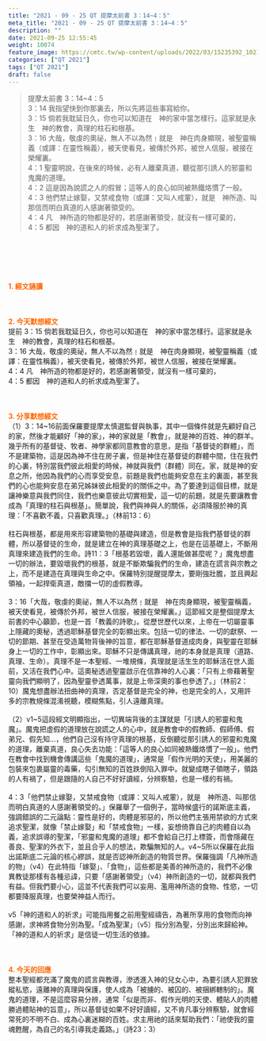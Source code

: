 ```yaml
---
title: "2021 - 09 - 25 QT 提摩太前書 3：14~4：5"
meta_title: "2021 - 09 - 25 QT 提摩太前書 3：14~4：5"
description: ""
date: 2021-09-25 12:55:45
weight: 10074
feature_image: https://cmtc.tw/wp-content/uploads/2022/03/15235392_10211799862337740_180693556567566654_o-1.webp
categories: ["QT 2021"]
tags: ["QT 2021"]
draft: false
---
```


<blockquote>提摩太前書 3：14~4：5<br />
3：14 我指望快到你那裏去，所以先將這些事寫給你。<br />
3：15 倘若我耽延日久，你也可以知道在　神的家中當怎樣行。這家就是永生　神的教會，真理的柱石和根基。<br />
3：16 大哉，敬虔的奧祕，無人不以為然﹗就是　神在肉身顯現，被聖靈稱義（或譯：在靈性稱義），被天使看見，被傳於外邦，被世人信服，被接在榮耀裏。<br />
4：1 聖靈明說，在後來的時候，必有人離棄真道，聽從那引誘人的邪靈和鬼魔的道理。<br />
4：2 這是因為說謊之人的假冒；這等人的良心如同被熱鐵烙慣了一般。<br />
4：3 他們禁止嫁娶，又禁戒食物（或譯：又叫人戒葷），就是　神所造、叫那信而明白真道的人感謝著領受的。<br />
4：4 凡　神所造的物都是好的，若感謝著領受，就沒有一樣可棄的，<br />
4：5 都因　神的道和人的祈求成為聖潔了。</blockquote><br />
&nbsp;<br />
<br />
&nbsp;<br />
<br />
<span style="color: #ff6600;"><strong>1. </strong><strong>經文誦讀</strong></span><br />
<br />
<span style="color: #ff6600;"><strong> </strong></span><br />
<br />
<span style="color: #ff6600;"><strong>2. 今天默想</strong><strong>經文<br />
</strong></span>提前 3：15 倘若我耽延日久，你也可以知道在　神的家中當怎樣行。這家就是永生　神的教會，真理的柱石和根基。<br />
3：16 大哉，敬虔的奧祕，無人不以為然﹗就是　神在肉身顯現，被聖靈稱義（或譯：在靈性稱義），被天使看見，被傳於外邦，被世人信服，被接在榮耀裏。<br />
4：4 凡　神所造的物都是好的，若感謝著領受，就沒有一樣可棄的，<br />
4：5 都因　神的道和人的祈求成為聖潔了。<br />
<br />
&nbsp;<br />
<br />
<span style="color: #ff6600;"><strong>3. 分享默想經文<br />
</strong></span>（1）3：14~16前面保羅要提摩太慎選監督與執事，其中一個條件就是先顧好自己的家，然後才能顧好「神的家」，神的家就是「教會」，就是神的百姓、神的群羊。幾乎所有的基督徒、牧者、神學家都同意教會的意思，是指「基督徒的群體」，而不是建築物，這是因為神不住在房子裏，但是神住在基督徒的群體中間，住在我們的心裏，特別當我們彼此相愛的時候，神就與我們（群體）同在。家，就是神的安息之所，他因為我們的心而享受安息，前題是我們也能夠安息在主的裏面，甚至我們的心也能夠安息在弟兄姊妹彼此相愛的的關係之中。為了要達到這個目標，就是讓神樂意與我們同住，我們也樂意彼此切實相愛，這一切的前題，就是先要讓教會成為「真理的柱石與根基」。簡單說，我們與神與人的關係，必須降服於神的真理：「不喜歡不義，只喜歡真理。」（林前13：6）<br />
<br />
柱石與根基，都是用來形容建築物的基礎與建造，但是教會是指我們基督徒的群體，所以基督徒的生命，就是建立在神的真理基礎之上，也是在這基礎上，不斷用真理來建造我們的生命。詩11：3「根基若毀壞，義人還能做甚麼呢？」魔鬼想盡一切的辦法，要毀壞我們的根基，就是不斷欺騙我們的生命，建造在謊言與宗教之上，而不是建造在真理與生命之中。保羅特別提醒提摩太，要剛強壯膽，並且興起領袖，一起捍衛真道，敵擋一切的虛假教導。<br />
<br />
3：16「大哉，敬虔的奧祕，無人不以為然﹗就是　神在肉身顯現，被聖靈稱義，被天使看見，被傳於外邦，被世人信服，被接在榮耀裏。」這節經文是整個提摩太前書的中心籲節，也是一首「教義的詩歌」。從歷世歷代以來，上帝在一切屬靈事上隱藏的奧秘，透過耶穌基督完全的彰顯出來。包括一切的律法、一切的獻祭、一切的節期、甚至在受造萬物背後神的旨意，都在耶穌基督道成肉身，與聖靈在耶穌身上一切的工作中，彰顯出來。耶穌不只是傳講真理，祂的本身就是真理（道路、真理、生命）。真理不是一本聖經、一堆規條，真理就是活生生的耶穌活在世人面前，又活在我們心中。這奧秘透過聖靈啟示在信靠神的人心裏：「只有上帝藉著聖靈向我們顯明了，因為聖靈參透萬事，就是上帝深奧的事也參透了。」（林前2：10）魔鬼想盡辦法扭曲神的真理，否定基督是完全的神，也是完全的人，又用許多的宗教規條混淆視聽，模糊焦點，引人遠離真理。<br />
<br />
（2）v1~5這段經文明顯指出，一切異端背後的主謀就是「引誘人的邪靈和鬼魔」。魔鬼把虛假的道理放在說謊之人的心中，就是教會中的假教師、假師傅、假弟兄、假先知…，他們自己沒有持守真理的根基，反倒聽從那引誘人的邪靈和鬼魔的道理，離棄真道，良心失去功能：「這等人的良心如同被熱鐵烙慣了一般」。他們在教會中找到機會傳講這些「鬼魔的道理」，通常是「假作光明的天使」，用美麗的包裝來包裹屬靈的毒藥，勾引無知的百姓跌倒陷入罪中。就變成瞎子領瞎子，領路的人有禍了，但是跟隨的人自己不好好讀經，分辨察驗，也是一樣的有禍。<br />
<br />
4：3「他們禁止嫁娶，又禁戒食物（或譯：又叫人戒葷），就是　神所造、叫那信而明白真道的人感謝著領受的。」保羅舉了一個例子，當時候盛行的諾斯底主義，強調錯誤的二元論點：靈性是好的，肉體是邪惡的，所以他們主張用禁欲的方式來追求聖潔，就像「禁止嫁娶」和「禁戒食物」一樣，妄想倚靠自己的肉體自以為義，追求誤導的聖潔，「邪靈和鬼魔的道理」都不會給自己打上標簽，而會隱藏在善良、聖潔的外衣下，並且合乎人的想法，欺騙無知的人。v4~5所以保羅在此指出諾斯底二元論的核心繆誤，就是否認神所創造的物質世界。保羅強調「凡神所造的物」（v4）在此特指「嫁娶」、「食物」，這些都是美善的神所造的，我們不必像異教徒那樣有各種忌諱，只要「感謝著領受」（v4）神所創造的一切，就都與我們有益。但我們要小心，這並不代表我們可以妄用、濫用神所造的食物、性慾，一切都要降服真理，也要榮神益人而行。<br />
<br />
v5「神的道和人的祈求」可能指用餐之前用聖經禱告，為著所享用的食物而向神感謝，求神將食物分別為聖。「成為聖潔」（v5）指分別為聖，分別出來歸給神。「神的道和人的祈求」是信徒一切生活的依據。<br />
<br />
&nbsp;<br />
<br />
<span style="color: #ff6600;"><strong>4. 今天的回應<br />
</strong></span>整本聖經都充滿了魔鬼的謊言與教導，滲透進入神的兒女心中，為要引誘人犯罪放縱私慾，遠離神的真理與保護，使人成為「被擄的、被囚的、被捆綁轄制的」。魔鬼的道理，不是這麼容易分辨，通常「似是而非、假作光明的天使、體貼人的肉體勝過體貼神的旨意」，所以基督徒如果不好好讀經，又不肯凡事分辨察驗，就會經常死的不明不白、成為心裏迷糊的百姓。求主用祂的話來幫助我們：「祂使我的靈魂甦醒，為自己的名引導我走義路。」（詩23：3）<br />
<br />
&nbsp;<br />
<br />
&nbsp;
        